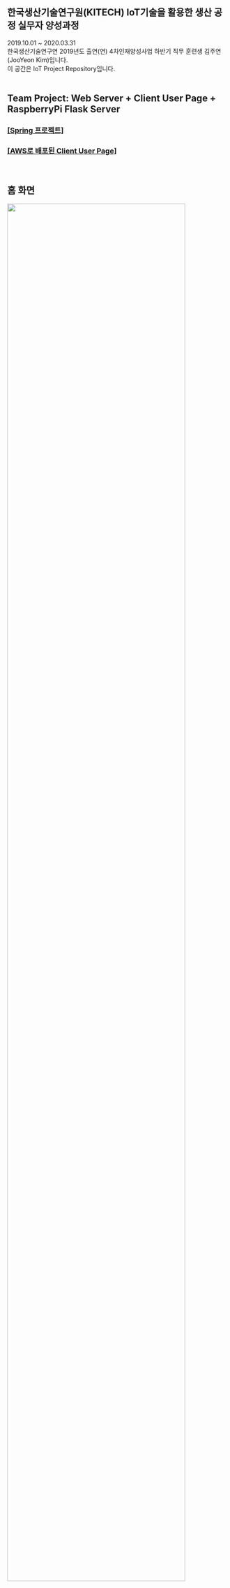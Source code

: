 ## 한국생산기술연구원(KITECH) IoT기술을 활용한 생산 공정 실무자 양성과정
2019.10.01 ~ 2020.03.31 <br>
한국생산기술연구연 2019년도 출연(연) 4차인재양성사업 하반기 직무 훈련생 김주연(JooYeon Kim)입니다.<br>
이 공간은 IoT Project Repository입니다. <br><br>
## Team Project: Web Server + Client User Page + RaspberryPi Flask Server
<h3><a href="https://github.com/jysaa5/KITECH_5G-Smart_Home/tree/master/Server_And_Client%20User%20Page_Version_2020.03.09/IoT_TeamProject_200309">[Spring 프로젝트] </a></h3>
<h3><a href="http://ec2-13-209-26-197.ap-northeast-2.compute.amazonaws.com:8080/smarthome/">[AWS로 배포된 Client User Page]</a><br></h3>
<br>
<h2>홈 화면</h2>
<img src="https://github.com/jysaa5/KITECH_5G-Smart_Home/blob/master/Project_Photo/Team%20Project_IoT_00.PNG?raw=true" width="90%" height="90%">
<h2>Smart CCTV 촬영 사진&동영상</h2>
<img src="https://github.com/jysaa5/KITECH_5G-Smart_Home/blob/master/Project_Photo/Team%20Project_IoT_01.PNG?raw=true" width="90%" height="90%">
<h2>Smart CCTV 촬영 사진&동영상 상세보기</h2>
<img src="https://github.com/jysaa5/KITECH_5G-Smart_Home/blob/master/Project_Photo/Team%20Project_IoT_02.png?raw=true" width="90%" height="90%">
<h2>Smart CCTV 실시간</h2>
<img src="https://github.com/jysaa5/KITECH_5G-Smart_Home/blob/master/Project_Photo/Team%20Project_IoT_04.png?raw=true" width="90%" height="90%">
<h2>Smart CCTV 실시간 설정: 각도, 화질</h2>
<img src="https://github.com/jysaa5/KITECH_5G-Smart_Home/blob/master/Project_Photo/Team%20Project_IoT_05.png?raw=true" width="90%" height="90%">
<h2>Smart LED: On & Off</h2>
<img src="https://github.com/jysaa5/KITECH_5G-Smart_Home/blob/master/Project_Photo/Team%20Project_IoT_06.PNG?raw=true" width="90%" height="90%">
<h2>Smart Styler: 웹캠 촬영</h2>
<img src="https://github.com/jysaa5/KITECH_5G-Smart_Home/blob/master/Project_Photo/Team%20Project_IoT_07.PNG?raw=true" width="90%" height="90%">
<h2>Smart Styler: 촬영 사진 리스트</h2>
<img src="https://github.com/jysaa5/KITECH_5G-Smart_Home/blob/master/Project_Photo/Team%20Project_IoT_08.PNG?raw=true" width="90%" height="90%">
<h2>Smart Styler: 촬영 사진 상세보기</h2>
<img src="https://github.com/jysaa5/KITECH_5G-Smart_Home/blob/master/Project_Photo/Team%20Project_IoT_09.PNG?raw=true" width="90%" height="90%">
<h2>My Home History: IoT 기기 로그(사용기록)버튼 나열 화면</h2>
<img src="https://github.com/jysaa5/KITECH_5G-Smart_Home/blob/master/Project_Photo/Team%20Project_IoT_10.PNG?raw=true" width="90%" height="90%">
<h2>My Home History: 실시간 온도 센서 로그 확인 화면</h2>
<img src="https://github.com/jysaa5/KITECH_5G-Smart_Home/blob/master/Project_Photo/Team%20Project_IoT_11.PNG?raw=true" width="90%" height="90%">
<h2>My Home History: 실시간 온도 센서 로그 DB 리스트</h2>
<img src="https://github.com/jysaa5/KITECH_5G-Smart_Home/blob/master/Project_Photo/Team%20Project_IoT_12.PNG?raw=true" width="90%" height="90%">
<h2>My Home History: 실시간 온도 센서 로그 DB 상세보기</h2>
<img src="https://github.com/jysaa5/KITECH_5G-Smart_Home/blob/master/Project_Photo/Team%20Project_IoT_13.PNG?raw=true" width="90%" height="90%">
<ul>
  <li>프로젝트 주제: Smart Home<br></li>
  <li>프로젝트 기간: 2020.02.19~2020.03.27 (총37일) <br></li>
  <li>팀명: 5G / 팀장: 박지은  <br></li>
  <li>팀원: <a href="https://github.com/jy950902">구자윤</a>, <a href="https://github.com/jysaa5">김주연</a>, <a href="https://github.com/jieunin1213">박지은</a>, <a href="https://github.com/capashage2">정용기</a>,  <a href="https://github.com/sjm99198">조성빈</a>, <a href="https://github.com/db3124">조지윤</a>   <br></li>
  <li><a href="https://github.com/jysaa5/KITECH_5G-Smart_Home/tree/master/Project_Proposal">프로젝트 기획안</a></li>
  <li><a href="https://github.com/jysaa5/KITECH_5G-Smart_Home/tree/master/Project_Presentation">프로젝트 발표</a></lli>
  <li>역할 분담: 각 기능별 코드 작성, 구현, 제작 <br></li>
   <table font-size:'10'>
  <tr>
  <th colspan = "7" align=center>프로젝트 주제: Smart Home</th>
  </tr>
  <tr>
  <td align=center><h6>팀원</h6></td> <td align=center><h6>구자윤</h6></td> <td align=center><h6>박지은</h6></td> <td align=center><h6>조성빈</h6></td> <td align=center><h6>조지윤</h6></td> <td align=center><h6>김주연</h6></td> <td align=center><h6>정용기</h6></td>
  </tr>
  <tr>
  <td align=center><h6>기능</h6></td><td align=center><h6>Smart Security: 지문인식기<h6></td><td align=center><h6>Smart Fan, Smart Sensor LED</h6></td><td align=center><h6>Smart Security: Smart CCTV, 자동문</h6></td><td align=center><h6>Smart LED, My Home History: Data Analysis</h6></td><td align=center><h6>Server 담당, Smart Styler</h6></td><td align=center><h6>서포트 역할</h6></td>
  </tr>
</table>
 <li>구현한 기능: Server, Client Program, RaspberryPi 통신, Smart IoT 기기 기능 구현<br></li>
 <br>
 <li>개발 환경(H/W)</li>
 <table>
  <tr>
    <th align=center>H/W</th>
    <th align=center>모델명</th>
  </tr>
  <tr>
    <th align=center colspan='2'>Single Board Computer</th>
  </tr>
  <tr>
    <td align=center>RaspberryPi</td>
    <td align=center>3</td>
  </tr>
  <tr>
    <th align=center colspan='2'>Sensor</th>
  </tr>
  <tr>
    <td align=center>초음파 센서</td>
    <td align=center>HC-SR04</td>
  </tr>
  <tr>
    <td align=center>지문인식 센서</td>
    <td align=center>JM101 AS608</td>
  </tr>
  <tr>
    <td align=center>조도 센서</td>
    <td align=center>CDS</td>
  </tr>
  <tr>
    <td align=center>온습도 센서</td>
    <td align=center>DHT 11</td>
  </tr>
  <tr>
    <th align=center colspan='2'>Device</th>
  </tr>
  <tr>
    <td align=center>LCD</td>
    <td align=center>1602 LCD</td>
  </tr>
  <tr>
    <td align=center>라즈베리파이 카메라 모듈</td>
    <td align=center>Raspberry Pi Camera Module 5MP</td>
  </tr>
    <tr>
    <td align=center>DC Motor</td>
    <td align=center>MEC-88456</td>
  </tr>
    <tr>
    <td align=center>DC Motor Module</td>
    <td align=center>2Amp Motor Driver Shield</td>
  </tr>
    <tr>
    <td align=center>LED</td>
    <td align=center>MEC-10422</td>
  </tr>
    <tr>
    <td align=center>LED</td>
    <td align=center>MEC-12889</td>
  </tr>
    <tr>
    <td align=center>Servo Motor</td>
    <td align=center>SG90</td>
  </tr>
    <tr>
    <td align=center>Webcam</td>
    <td align=center>EDU9</td>
  </tr>
  <tr>
    <td align=center>Bluetooth Speaker</td>
    <td align=center>Bulldog Speaker</td>
  </tr>
    <tr>
    <td align=center>Pin Microphone</td>
    <td align=center></td>
  </tr>
    <tr>
    <td align=center>USB Audio Adapter</td>
    <td align=center>BS135</td>
  </tr>
   <tr>
    <td align=center>TTL UART 6pin 모듈 시리얼변환 컨버터</td>
    <td align=center>CP2102 USB</td>
  </tr>
  </table>
  <br>
  
 <li>개발  환경(S/W)</li>
 <table>
  <tr>
   <th align=center>언어 & 기술 & 구조</th> <th align=center>버전</th>
  </tr>
  <tr>
   <th colspan='2'>서버(Server)</th>
  </tr>
  <tr>
   <td align=center>Java</td> <td align=center>8</td>
  </tr>
  <tr>
   <td align=center>Spring Framework</td> <td align=center>4.3.18</td>
  </tr>
  <tr>
  <td align=center>Apache Tomcat</td> <td align=center>8.5.49</td>
  </tr>
  <tr>
   <td align=center>AWS EC2</td> <td></td>
  </tr>
  <tr>
   <th colspan='2'>데이터베이스(DB)</th>
  </tr>
  <tr>
   <td align=center>MySQL</td> <td align=center>8.0.18</td>
  </tr>
  <tr>
    <td align=center>MyBatis</td> <td align=center>3.4.6</td>
  </tr>
    <tr>
    <td align=center>AWS RDS</td> <td></td>
  </tr>
    <tr>
   <th colspan='2'>Client-User Page</hd>
  </tr>
   <tr>
    <td align=center>JSP</td> <td></td>
  </tr>
  <tr>
   <td align=center>JSTL, EL</td> <td></td>
  </tr>
  <tr>
   <td align=center>HTML</td> <td align=center>5</td>
  </tr>
  <tr>
   <td align=center>CSS</td> <td align=center>3</td>
  </tr>
  <tr>
   <td align=center>JavaScript</td> <td></td>
  </tr>
   <tr>
   <td align=center>jQuery</td> <td></td>
  </tr>
   <tr>
   <td align=center>Ajax</td> <td></td>
  </tr>
   <tr>
   <td align=center>JSON, XML parsing</td> <td></td>
  </tr>
   <tr>
   <td align=center>Bootstrap</td> <td align=center>4.4.1</td>
  </tr>
  <tr>
   <th colspan='2'>Client-Raspberry Pi</hd>
  </tr>
  <tr>
  <td align=center>Python</td>
  <td align=center>3.8.1</td>
  </tr>
  <tr>
  <td align=center>Flask</td>
  <td align=center>1.1.1</td>
  </tr>
  <tr>
   <th colspan='2'>Library</hd>
  </tr>
  <tr>
  <td align=center>Google Assistant</td>
  <td align=center></td>
  </tr>
  <tr>
  <td align=center>OpenCV</td>
  <td align=center>3.4.3</td>
  </tr>
  <tr>
  <td align=center>pandas</td>
  <td align=center></td>
  </tr>
  <tr>
  <td align=center>matplotlib</td>
  <td align=center></td>
  </tr>
 </table>
 <li><a href="https://youtu.be/DrZNhi_z8A0">동영상: Server+Client User Page</a></li>
 <li><a href="https://youtu.be/IO4ilfK0pNI">동영상: Smart Security - 지문인식</a></li>
 <li><a href="https://youtu.be/KPzPgT8OTbU">동영상: Smart Security - 자동문</a></li>
 <li><a href="https://youtu.be/6SzFV7boc3Y">동영상: Smart CCTV - User Page에서 실시간 확인</a></li>
 <li><a href="https://youtu.be/MOalms-jVFo">동영상: Smart Sensor LED</a></li>
 <li><a href="https://youtu.be/2tuxZsQu5Gs">동영상: Smart Fan</a></li>
 <li><a href="https://youtu.be/9sLJtIJzzKU">동영상: Smart LED - User Page에서 제어</a></li>
 <li><a href="https://youtu.be/-ErMg0LLR8o">동영상: Smart LED - 구글 어시스턴트로 음성 제어</a></li>
 <li><a href="https://youtu.be/-sCoXi_RcYU">동영상: Smart Styler</a></li>
 </ul>
